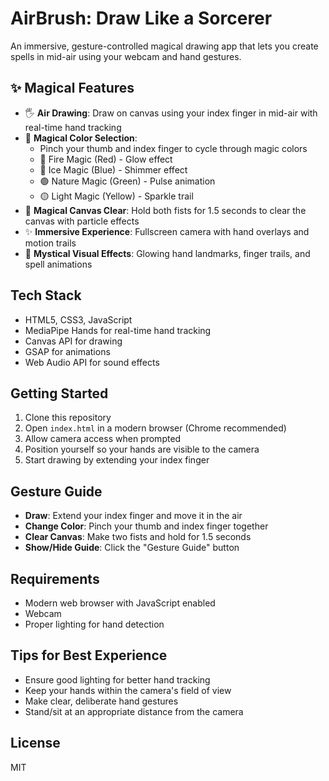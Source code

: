 # AirBrush: Draw Like a Sorcerer

An immersive, gesture-controlled magical drawing app that lets you create spells in mid-air using your webcam and hand gestures.

## ✨ Magical Features

- 🖐️ **Air Drawing**: Draw on canvas using your index finger in mid-air with real-time hand tracking
- 🌈 **Magical Color Selection**:
  - Pinch your thumb and index finger to cycle through magic colors
  - 🔴 Fire Magic (Red) - Glow effect
  - 🔵 Ice Magic (Blue) - Shimmer effect
  - 🟢 Nature Magic (Green) - Pulse animation
  - 🟡 Light Magic (Yellow) - Sparkle trail
- 🧹 **Magical Canvas Clear**: Hold both fists for 1.5 seconds to clear the canvas with particle effects
- ✨ **Immersive Experience**: Fullscreen camera with hand overlays and motion trails
- 🔮 **Mystical Visual Effects**: Glowing hand landmarks, finger trails, and spell animations

## Tech Stack

- HTML5, CSS3, JavaScript
- MediaPipe Hands for real-time hand tracking
- Canvas API for drawing
- GSAP for animations
- Web Audio API for sound effects

## Getting Started

1. Clone this repository
2. Open `index.html` in a modern browser (Chrome recommended)
3. Allow camera access when prompted
4. Position yourself so your hands are visible to the camera
5. Start drawing by extending your index finger

## Gesture Guide

- **Draw**: Extend your index finger and move it in the air
- **Change Color**: Pinch your thumb and index finger together
- **Clear Canvas**: Make two fists and hold for 1.5 seconds
- **Show/Hide Guide**: Click the "Gesture Guide" button

## Requirements

- Modern web browser with JavaScript enabled
- Webcam
- Proper lighting for hand detection

## Tips for Best Experience

- Ensure good lighting for better hand tracking
- Keep your hands within the camera's field of view
- Make clear, deliberate hand gestures
- Stand/sit at an appropriate distance from the camera

## License

MIT 